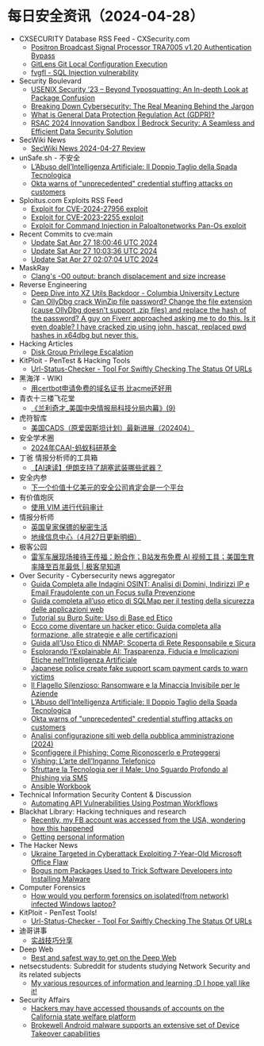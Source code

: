 # 每日安全资讯（2024-04-28）

- CXSECURITY Database RSS Feed - CXSecurity.com
  - [Positron Broadcast Signal Processor TRA7005 v1.20 Authentication Bypass](https://cxsecurity.com/issue/WLB-2024040068)
  - [GitLens Git Local Configuration Execution](https://cxsecurity.com/issue/WLB-2024040067)
  - [fvgfl - SQL Injection vulnerability](https://cxsecurity.com/issue/WLB-2024040066)
- Security Boulevard
  - [USENIX Security ’23 – Beyond Typosquatting: An In-depth Look at Package Confusion](https://securityboulevard.com/2024/04/usenix-security-23-beyond-typosquatting-an-in-depth-look-at-package-confusion/)
  - [Breaking Down Cybersecurity: The Real Meaning Behind the Jargon](https://securityboulevard.com/2024/04/breaking-down-cybersecurity-the-real-meaning-behind-the-jargon/)
  - [What is General Data Protection Regulation Act (GDPR)?](https://securityboulevard.com/2024/04/what-is-general-data-protection-regulation-act-gdpr/)
  - [RSAC 2024 Innovation Sandbox | Bedrock Security: A Seamless and Efficient Data Security Solution](https://securityboulevard.com/2024/04/rsac-2024-innovation-sandbox-bedrock-security-a-seamless-and-efficient-data-security-solution/)
- SecWiki News
  - [SecWiki News 2024-04-27 Review](http://www.sec-wiki.com/?2024-04-27)
- unSafe.sh - 不安全
  - [L’Abuso dell’Intelligenza Artificiale: Il Doppio Taglio della Spada Tecnologica](https://buaq.net/go-236814.html)
  - [Okta warns of "unprecedented" credential stuffing attacks on customers](https://buaq.net/go-236815.html)
- Sploitus.com Exploits RSS Feed
  - [Exploit for CVE-2024-27956 exploit](https://sploitus.com/exploit?id=CAD433EE-C330-5C86-BB2B-A69E658CD0C1&utm_source=rss&utm_medium=rss)
  - [Exploit for CVE-2023-2255 exploit](https://sploitus.com/exploit?id=BB753E63-A8B0-5993-ACC5-0AEDF4F69422&utm_source=rss&utm_medium=rss)
  - [Exploit for Command Injection in Paloaltonetworks Pan-Os exploit](https://sploitus.com/exploit?id=4FF9C780-5604-5F08-8675-E134C577AA3E&utm_source=rss&utm_medium=rss)
- Recent Commits to cve:main
  - [Update Sat Apr 27 18:00:46 UTC 2024](https://github.com/trickest/cve/commit/5d95cc5c41812c194e23f21046be04391c8c0c6e)
  - [Update Sat Apr 27 10:03:36 UTC 2024](https://github.com/trickest/cve/commit/c6ac1d5dbba8ffd6b045eaf85fd356d2f8e04745)
  - [Update Sat Apr 27 02:07:04 UTC 2024](https://github.com/trickest/cve/commit/3b819e397da3646feabdeb19974364305aed9550)
- MaskRay
  - [Clang's -O0 output: branch displacement and size increase](https://maskray.me/blog/2024-04-27-clang-o0-output-branch-displacement-and-size-increase)
- Reverse Engineering
  - [Deep Dive into XZ Utils Backdoor - Columbia University Lecture](https://www.reddit.com/r/ReverseEngineering/comments/1ceslve/deep_dive_into_xz_utils_backdoor_columbia/)
  - [Can OllyDbg crack WinZip file password? Change the file extension (cause OllyDbg doesn't support .zip files) and replace the hash of the password? A guy on Fiverr approached asking me to do this. Is it even doable? I have cracked zip using john, hascat, replaced pwd hashes in x64dbg but never this.](https://www.reddit.com/r/ReverseEngineering/comments/1ceq88k/can_ollydbg_crack_winzip_file_password_change_the/)
- Hacking Articles
  - [Disk Group Privilege Escalation](https://www.hackingarticles.in/disk-group-privilege-escalation/)
- KitPloit - PenTest &amp; Hacking Tools
  - [Url-Status-Checker - Tool For Swiftly Checking The Status Of URLs](http://www.kitploit.com/2024/04/url-status-checker-tool-for-swiftly.html)
- 黑海洋 - WIKI
  - [用certbot申请免费的域名证书 比acme还好用](https://www.upx8.com/4137)
- 青衣十三楼飞花堂
  - [《兰利奇才_美国中央情报局科技分局内幕》(9)](https://mp.weixin.qq.com/s?__biz=MzUzMjQyMDE3Ng==&mid=2247487346&idx=1&sn=a20d9a32cd8e4fe1a13d2767192c2098&chksm=fab2cc4dcdc5455b3fb0cfcaa52151b41fc74271c71fd8a09abb54bb75d6b10b14dde71d1975&scene=58&subscene=0#rd)
- 虎符智库
  - [美国CADS（原爱因斯坦计划）最新进展（202404）](https://mp.weixin.qq.com/s?__biz=MzIwNjYwMTMyNQ==&mid=2247490110&idx=1&sn=0ea9e36a6204fea24e91daf2e413d646&chksm=971e773ca069fe2a828b62c7115431eb5f224a2d9d28e872d84a9237fff2810e987a14e9c87d&scene=58&subscene=0#rd)
- 安全学术圈
  - [2024年CAAI-蚂蚁科研基金](https://mp.weixin.qq.com/s?__biz=MzU5MTM5MTQ2MA==&mid=2247490571&idx=1&sn=20eebb561179d8b6e4ca537df764255f&chksm=fe2ee380c9596a96a3b63719a41461a8b343f3e3c83ae2bc6f52e24730fefc855b6ec195a946&scene=58&subscene=0#rd)
- 丁爸 情报分析师的工具箱
  - [【AI速读】伊朗支持了胡塞武装哪些武器？](https://mp.weixin.qq.com/s?__biz=MzI2MTE0NTE3Mw==&mid=2651143417&idx=1&sn=7a92e62c8fbfa5ea491d2a8fbf5a0ce4&chksm=f1af4bc3c6d8c2d520255e07a51b9bb9104be68377c0008caa7c30cabef42ee428ae66369191&scene=58&subscene=0#rd)
- 安全内参
  - [下一个价值十亿美元的安全公司肯定会是一个平台](https://mp.weixin.qq.com/s?__biz=MzI4NDY2MDMwMw==&mid=2247511495&idx=1&sn=d9290d6214b2239d51bb0e8c8e7ed7f8&chksm=ebfaeae7dc8d63f144c0dd12f7b7cd10a36f88f1690770610c284560b780447c4c29536a4b94&scene=58&subscene=0#rd)
- 有价值炮灰
  - [使用 VIM 进行代码审计](https://mp.weixin.qq.com/s?__biz=MzA3MzU1MDQwOA==&mid=2247484846&idx=1&sn=e17156909967c627f254a4727b053cb8&chksm=9f0c1a89a87b939f48ed1dfc31d62966426885f4902df2787f36dbd88820b7633b32f7f8ac08&scene=58&subscene=0#rd)
- 情报分析师
  - [英国皇家保镖的秘密生活](https://mp.weixin.qq.com/s?__biz=MzA3Mjc1MTkwOA==&mid=2650548879&idx=1&sn=15feae70c4b30e5d6c1557c73bfc68ce&chksm=871104c4b0668dd2f3190ef59b87452228540c36b7124de46bd6ff1a1f2803e9863db6e085d7&scene=58&subscene=0#rd)
  - [地缘信息中心（4月27日更新明细）](https://mp.weixin.qq.com/s?__biz=MzA3Mjc1MTkwOA==&mid=2650548879&idx=2&sn=cac648d507263ccefee1aca03955bf61&chksm=871104c4b0668dd2ce47febe141047cb215e7b06de1d796afeb30443e1facd8f911a26de5145&scene=58&subscene=0#rd)
- 极客公园
  - [雷军车展现场接待王传福：盼合作；B站发布免费 AI 视频工具；美国生育率降至百年最低 | 极客早知道](https://mp.weixin.qq.com/s?__biz=MTMwNDMwODQ0MQ==&mid=2653039964&idx=1&sn=3ec155a9f808033fd41660843ccd2345&chksm=7e5750ea4920d9fc436a51fc995f85029d9bc5aefbfe9e6705b33babf1c62307deafdd473ffd&scene=58&subscene=0#rd)
- Over Security - Cybersecurity news aggregator
  - [Guida Completa alle Indagini OSINT: Analisi di Domini, Indirizzi IP e Email Fraudolente con un Focus sulla Prevenzione](https://www.hackerwebsecurity.com/guida-completa-alle-indagini-osint-analisi-di-domini-indirizzi-ip-e-email-fraudolente-con-un-focus-sulla-prevenzione/)
  - [Guida completa all’uso etico di SQLMap per il testing della sicurezza delle applicazioni web](https://www.hackerwebsecurity.com/guida-completa-alluso-etico-di-sqlmap-per-il-testing-della-sicurezza-delle-applicazioni-web/)
  - [Tutorial su Burp Suite: Uso di Base ed Etico](https://www.hackerwebsecurity.com/tutorial-su-burp-suite-uso-di-base-ed-etico/)
  - [Ecco come diventare un hacker etico: Guida completa alla formazione, alle strategie e alle certificazioni](https://www.hackerwebsecurity.com/ecco-come-diventare-un-hacker-etico-guida-completa-alla-formazione-alle-strategie-e-alle-certificazioni/)
  - [Guida all’Uso Etico di NMAP: Scoperta di Rete Responsabile e Sicura](https://www.hackerwebsecurity.com/tutorial-sulluso-di-base-di-nmap/)
  - [Esplorando l’Explainable AI: Trasparenza, Fiducia e Implicazioni Etiche nell’Intelligenza Artificiale](https://www.hackerwebsecurity.com/esplorando-lexplainable-ai-trasparenza-fiducia-e-implicazioni-etiche-nellintelligenza-artificiale/)
  - [Japanese police create fake support scam payment cards to warn victims](https://www.bleepingcomputer.com/news/security/japanese-police-create-fake-support-scam-payment-cards-to-warn-victims/)
  - [Il Flagello Silenzioso: Ransomware e la Minaccia Invisibile per le Aziende](https://www.hackerwebsecurity.com/il-flagello-silenzioso-ransomware-e-la-minaccia-invisibile-per-le-aziende/)
  - [L’Abuso dell’Intelligenza Artificiale: Il Doppio Taglio della Spada Tecnologica](https://www.hackerwebsecurity.com/labuso-dellintelligenza-artificiale-il-doppio-taglio-della-spada-tecnologica/)
  - [Okta warns of "unprecedented" credential stuffing attacks on customers](https://www.bleepingcomputer.com/news/security/okta-warns-of-unprecedented-credential-stuffing-attacks-on-customers/)
  - [Analisi configurazione siti web della pubblica amministrazione (2024)](https://matteosonoio.it/it/analisi-pa-2024/)
  - [Sconfiggere il Phishing: Come Riconoscerlo e Proteggersi](https://www.hackerwebsecurity.com/sconfiggere-il-phishing-come-riconoscerlo-e-proteggersi/)
  - [Vishing: L’arte dell’Inganno Telefonico](https://www.hackerwebsecurity.com/vishing-larte-dellinganno-telefonico/)
  - [Sfruttare la Tecnologia per il Male: Uno Sguardo Profondo al Phishing via SMS](https://www.hackerwebsecurity.com/sfruttare-la-tecnologia-per-il-male-uno-sguardo-profondo-al-phishing-via-sms/)
  - [Ansible Workbook](https://www.adainese.it/blog/2024/04/27/ansible-workbook/)
- Technical Information Security Content & Discussion
  - [Automating API Vulnerabilities Using Postman Workflows](https://www.reddit.com/r/netsec/comments/1cekwjp/automating_api_vulnerabilities_using_postman/)
- Blackhat Library: Hacking techniques and research
  - [Recently, my FB account was accessed from the USA, wondering how this happened](https://www.reddit.com/r/blackhat/comments/1cehdfa/recently_my_fb_account_was_accessed_from_the_usa/)
  - [Getting personal information](https://www.reddit.com/r/blackhat/comments/1cebdig/getting_personal_information/)
- The Hacker News
  - [Ukraine Targeted in Cyberattack Exploiting 7-Year-Old Microsoft Office Flaw](https://thehackernews.com/2024/04/ukraine-targeted-in-cyberattack.html)
  - [Bogus npm Packages Used to Trick Software Developers into Installing Malware](https://thehackernews.com/2024/04/bogus-npm-packages-used-to-trick.html)
- Computer Forensics
  - [How would you perform forensics on isolated(from network) infected Windows laptop?](https://www.reddit.com/r/computerforensics/comments/1ceoo9u/how_would_you_perform_forensics_on_isolatedfrom/)
- KitPloit - PenTest Tools!
  - [Url-Status-Checker - Tool For Swiftly Checking The Status Of URLs](http://www.kitploit.com/2024/04/url-status-checker-tool-for-swiftly.html)
- 迪哥讲事
  - [实战技巧分享](https://mp.weixin.qq.com/s?__biz=MzIzMTIzNTM0MA==&mid=2247494414&idx=1&sn=e69192f29a8573a79f026e6982b32736&chksm=e8a5e16ddfd2687bea3128e4ce6d4509dc81b9269297aa2163ff85bb448d9b0e703a59c7737d&scene=58&subscene=0#rd)
- Deep Web
  - [Best and safest way to get on the Deep Web](https://www.reddit.com/r/deepweb/comments/1ce15g4/best_and_safest_way_to_get_on_the_deep_web/)
- netsecstudents: Subreddit for students studying Network Security and its related subjects
  - [My various resources of information and learning :D I hope yall like it!](https://www.reddit.com/r/netsecstudents/comments/1cebybf/my_various_resources_of_information_and_learning/)
- Security Affairs
  - [Hackers may have accessed thousands of accounts on the California state welfare platform](https://securityaffairs.com/162408/data-breach/california-state-welfare-platform-accounts-compromise.html)
  - [Brokewell Android malware supports an extensive set of Device Takeover capabilities](https://securityaffairs.com/162381/malware/brokewell-android-malware.html)
